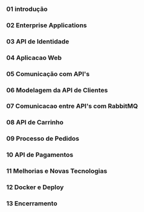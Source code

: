### 01 introdução
### 02 Enterprise Applications
### 03 API de Identidade
### 04 Aplicacao Web
### 05 Comunicação com API's
### 06 Modelagem da API de Clientes
### 07 Comunicacao entre API's com RabbitMQ
### 08 API de Carrinho
### 09 Processo de Pedidos
### 10 API de Pagamentos
### 11 Melhorias e Novas Tecnologias
### 12 Docker e Deploy
### 13 Encerramento